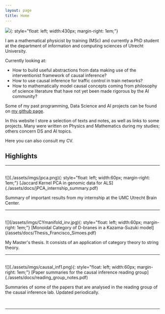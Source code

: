 ```yaml
---
layout: page
title: Home
---
```


![](/assets/imgs/formalishPhoto.jpg){: style="float: left; width:430px; margin-right: 1em;"}


I am a mathematical physicist by training (MSc) and currently a PhD student at the department of information and computing sciences of Utrecht University. 

Currently looking at:
- How to build useful abstractions from data making use of the interventionist framework of causal inference?
- How to use causal inference for traffic control in train networks?
- How to mathematically model causal concepts coming from philosophy of science literature that have not yet been made rigorous by the AI community?

Some of my past programming, Data Science and AI projects can be found on [my github page](https://github.com/francisco-simoes).

In this website I store a selection of texts and notes, as well as links to some projects.
Many were written on Physics and Mathematics during my studies; others concern DS and AI topics.

Here you can also consult my CV.

## Highlights

---------------------

<br />
![](./assets/imgs/jpca.png){: style="float: left; width:60px; margin-right: 1em;"}
[Jaccard Kernel PCA in genomic data for ALS](./assets/docs/jPCA_internship_summary.pdf)

Summary of important results from my internship at the UMC Utrecht Brain Center.
<br />

---------------------

<br />
![](/assets/imgs/CYmanifold_inv.jpg){: style="float: left; width:60px; margin-right: 1em;"}
[Monoidal Category of D-branes in a Kazama-Suzuki  model](/assets/docs/Thesis_Francisco_Simoes.pdf)

My Master's thesis. It consists of an application of category theory to string theory.
<br />

---------------------

<br />
![](./assets/imgs/causal_inf1.png){: style="float: left; width:60px; margin-right: 1em;"}
[Paper summaries for the causal inference reading group](./assets/docs/reading_group_notes.pdf)

Summaries of some of the papers that are analysed in the reading group of the causal inference lab. Updated periodically.

<br />

---------------------
